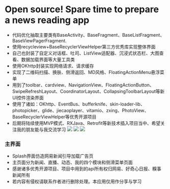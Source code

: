 
# Open source! Spare time to prepare a news reading app
* 代码优化抽取主要类有BaseActivity、BaseFragment、BaseListFragment、BaseViewPagerFragment.
* 使用recycleview+BaseRecyclerViewHelper第三方优秀库实现整体界面
* 自己也封装了自定义对话框、吐司、ListView适配器、沉浸式状态栏、大图查看、数据加载界面等大量工具类
* 使用OKhttp封装实现网络请求、请求缓存
* 实现了二维码扫描、换肤、侧滑返回、MD风格、FloatingActionMenu悬浮菜单
* 用到了toolbar、cardview、NavigationView、FloatingActionButton、SwipeRefreshLayout、CoordinatorLayout、CollapsingToolbarLayout等新UI控件渲染界面
* 使用了诸如：OKhttp、EventBus、bufferknife、skin-loader-lib、photopicker、glide、jiecaoplayer、vitamio、zxing、PhotoView、BaseRecyclerViewHelper等优秀开源项目
* 后期将陆续使用MVP模式、RXJava、Retrofit等新技术插入项目当中、希望关注我的朋友能与我交流学习
![](https://github.com/zhangzzb/MyNew/blob/master/screenshots/截图六.png) ![](https://github.com/zhangzzb/MobileSafe/blob/master/screenshots/截图四.png)
![](https://github.com/zhangzzb/MyNew/blob/master/screenshots/截图二.png)
### 主界面
* Splash界面仿造网易新闻引导加载广告页
* 主页面分为新闻、直播、动态、我的四个模块和侧滑菜单页面
* 感谢诸多优秀开源项目、项目中用到的api所有权归网易、好奇心日报、糗事新闻所有
* 若内容有侵权请联系作者进行删除处理。本应用仅用作分享与学习
